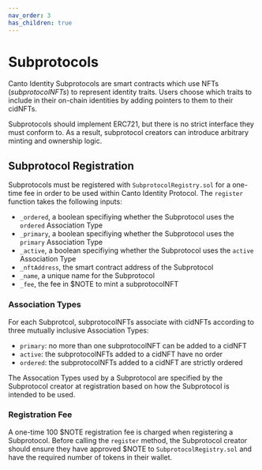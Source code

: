 ```yaml
---
nav_order: 3
has_children: true
---
```


# Subprotocols

Canto Identity Subprotocols are smart contracts which use NFTs (*subprotocolNFTs*) to represent identity traits. Users choose which traits to include in their on-chain identities by adding pointers to them to their cidNFTs.

Subprotocols should implement ERC721, but there is no strict interface they must conform to. As a result, subprotocol creators can introduce arbitrary minting and ownership logic.

## Subprotocol Registration

Subprotocols must be registered with `SubprotocolRegistry.sol` for a one-time fee in order to be used within Canto Identity Protocol. The `register` function takes the following inputs:

* `_ordered`, a boolean specifiying whether the Subprotocol uses the `ordered` Association Type
* `_primary`, a boolean specifiying whether the Subprotocol uses the `primary` Association Type
* `_active`, a boolean specifiying whether the Subprotocol uses the `active` Association Type
* `_nftAddress`, the smart contract address of the Subprotocol
* `_name`, a unique name for the Subprotocol
* `_fee`, the fee in $NOTE to mint a subprotocolNFT

### Association Types

For each Subprotcol, subprotocolNFTs associate with cidNFTs according to three mutually inclusive Association Types:
- `primary`: no more than one subprotocolNFT can be added to a cidNFT
- `active`: the subprotocolNFTs added to a cidNFT have no order
- `ordered`: the subprotocolNFTs added to a cidNFT are strictly ordered

The Assocation Types used by a Subprotocol are specified by the Subprotocol creator at registration based on how the Subprotocol is intended to be used.

### Registration Fee

A one-time 100 $NOTE registration fee is charged when registering a Subprotocol. Before calling the `register` method, the Subprotocol creator should ensure they have approved $NOTE to `SubprotocolRegistry.sol` and have the required number of tokens in their wallet.